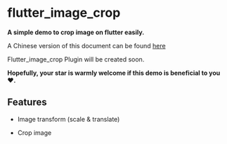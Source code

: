 # flutter_image_crop

**A simple demo to crop image on flutter easily.** 

A Chinese version of this document can be found [here](https://github.com/nijiehaha/flutter_image_crop/blob/main/README_CN.md)
 
Flutter_image_crop Plugin will be created soon.

**Hopefully, your star is warmly welcome if this demo is beneficial to you ❤️.**

## Features

+ Image transform (scale & translate)

+ Crop image
